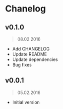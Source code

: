 # Chanelog

## v0.1.0
> 08.02.2016

* Add CHANGELOG
* Update README
* Update dependencies
* Bug fixes

## v0.0.1
> 05.02.2016

* Initial version